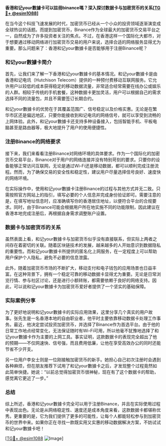**香港和记your數據卡可以註冊binance嗎？深入探讨数据卡与加密货币的关系[[TG💪+ @esim1088](https://t.me/s/esim1088)]**

在当今这个科技飞速发展的时代，加密货币已经从一个小众的投资领域逐渐演变成全球热议的话题。而提到加密货币，Binance作为全球最大的加密货币交易平台之一，自然成为了许多投资者关注的焦点。不过，在香港这样一个国际化大都市，对于想要通过移动网络进行加密货币交易的用户来说，选择合适的网络服务显得尤为重要。那么问题来了：香港和记your數據卡是否能够用于注册Binance呢？

### 和记your數據卡简介

首先，让我们来了解一下香港和记your數據卡的基本情况。和记your數據卡是由香港和记电讯（Hutchison Telecom）提供的一种预付费移动互联网服务。它允许用户以较低的成本获得稳定的移动数据流量，非常适合经常需要在线办公或娱乐的人群。相较于传统的手机套餐，这种数据卡更加灵活，用户可以根据自己的需求选择不同的流量包，并且不需要签订长期合约。

和记your數據卡的优势在于其覆盖范围广、信号稳定以及价格实惠。无论是在繁华市区还是偏远地区，只要你能接收到和记电讯的网络信号，就可以享受到流畅的上网体验。此外，和记your數據卡还支持多种设备接入，包括智能手机、平板电脑甚至是路由器等，极大地提升了用户的使用便捷性。

### 注册Binance的网络要求

接下来，我们来看看注册Binance对网络环境的具体要求。作为一个国际化的加密货币交易平台，Binance对于用户的网络连接并没有特别苛刻的要求。只要你的设备能够正常访问互联网，无论是通过Wi-Fi还是移动数据，都可以顺利完成注册流程。然而，为了确保交易的安全性和稳定性，建议用户尽量选择信号良好、速度快的网络环境。

在实际操作中，使用和记your數據卡注册Binance的过程与其他方式并无二致。只需按照官方网站上的指引，填写必要的个人信息并完成身份验证即可。需要注意的是，在填写地址信息时，应准确填写你的香港居住地址，以便符合平台的合规要求。同时，由于Binance可能会根据用户所在地实施不同的功能限制，因此建议在香港本地完成注册后，再根据自身需求调整账户设置。

### 数据卡与加密货币的关系

虽然表面上看，和记your數據卡与加密货币似乎没有直接联系，但实际上两者之间存在着密切的关联。随着区块链技术的发展，越来越多的人开始意识到数据隐私的重要性。而和记your數據卡所提供的匿名化上网服务，在一定程度上可以帮助用户保护个人隐私，避免不必要的信息泄露。

此外，随着加密货币市场的不断扩大，移动支付和电子钱包的应用场景也日益丰富。在这种背景下，拥有一个稳定可靠的移动数据卡显得尤为重要。无论是日常浏览行情、参与社区讨论，还是进行小额转账，都需要依赖于良好的网络支持。因此，可以说和记your數據卡为加密货币爱好者提供了一个坚实的基础保障。

### 实际案例分享

为了更好地说明和记your數據卡的实际应用效果，这里分享几个真实的用户故事。张先生是一名香港本地的自由职业者，他平时主要依靠移动数据卡处理工作事务。最近，他决定尝试投资加密货币，并选择了Binance作为首选平台。由于他的日常工作地点经常变化，无法保证随时有Wi-Fi可用，所以他毫不犹豫地选择了和记your數據卡作为主要的上网工具。事实证明，这款数据卡的表现完全超出了他的预期——不仅网速快、信号强，而且费用低廉，让他在享受高效办公的同时还能节省不少开支。

另一位用户李女士则是一位刚接触加密货币的新手。她担心自己初次注册时会遇到各种麻烦，但在朋友推荐下试用了和记your數據卡之后，才发现整个过程竟然如此简单快捷。她说：“以前总觉得加密货币很神秘，现在有了这个数据卡的帮助，感觉离它更近了一步。”

### 总结

综上所述，香港和记your數據卡完全可以用于注册Binance，并且在实际使用过程中表现出色。无论是从网络稳定性、速度还是成本角度来看，这款数据卡都堪称优秀。更重要的是，它为我们提供了更多的可能性，让每个人都能轻松参与到加密货币的世界中来。如果你正在寻找一款既实用又实惠的移动数据解决方案，不妨试试和记your數據卡吧！

[[TG💪+ @esim1088](https://t.me/s/esim1088) ![Image](https://i.postimg.cc/4NQfJmqS/Snipaste-2025-05-13-00-14-12.png)]